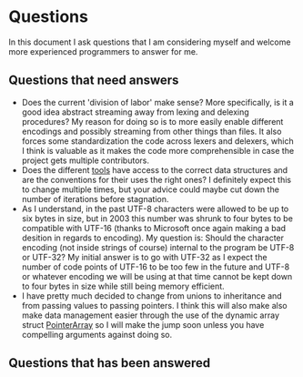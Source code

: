 # Questions

In this document I ask questions that I am considering myself and welcome more experienced programmers to answer for me.

## Questions that need answers

- Does the current 'division of labor' make sense?
More specifically, is it a good idea abstract streaming away from lexing and delexing procedures?
My reason for doing so is to more easily enable different encodings and possibly streaming from other things than files. It also forces some standardization the code across lexers and delexers, which I think is valuable as it makes the code more comprehensible in case the project gets multiple contributors.
- Does the different [tools](c/languages/LANGUAGES.md#tools) have access to the correct data structures and are the conventions for their uses the right ones?
I definitely expect this to change multiple times, but your advice could maybe cut down the number of iterations before stagnation.
- As I understand, in the past UTF-8 characters were allowed to be up to six bytes in size, but in 2003 this number was shrunk to four bytes to be compatible with UTF-16 (thanks to Microsoft once again making a bad desition in regards to encoding). My question is: Should the character encoding (not inside strings of course) internal to the program be UTF-8 or UTF-32? My initial answer is to go with UTF-32 as I expect the number of code points of UTF-16 to be too few in the future and UTF-8 or whatever encoding we will be using at that time cannot be kept down to four bytes in size while still being memory efficient.
- I have pretty much decided to change from unions to inheritance and from passing values to passing pointers.
I think this will also make also make data management easier through the use of the dynamic array struct [PointerArray](lib/pointer_array.h) so I will make the jump soon unless you have compelling arguments against doing so.

## Questions that has been answered